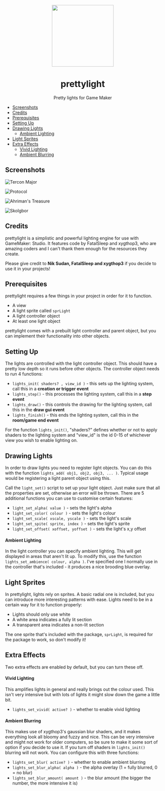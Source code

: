 <p align="center"><img width="200" src="http://i.imgur.com/R6cqqDc.png"></p>
<h1 align="center">prettylight</h1>
<p align="center">Pretty lights for Game Maker</p>

- [Screenshots](#screenshots)
- [Credits](#credits)
- [Prerequisites](#prerequisites)
- [Setting Up](#setting-up)
- [Drawing Lights](#drawing-lights)
  - [Ambient Lighting](#ambient-lighting)
- [Light Sprites](#light-sprites)
- [Extra Effects](#extra-effects)
  - [Vivid Lighting](#vivid-lighting)
  - [Ambient Blurring](#ambient-blurring)

## Screenshots

![Tercon Major](http://i.imgur.com/jMfCAMY.png)

![Protocol](http://i.imgur.com/NN0c4ex.png)

![Ahriman's Treasure](http://i.imgur.com/YEpCTx5.png)

![Skolgbor](http://i.imgur.com/QEYSaAh.png)

## Credits

prettylight is a simplistic and powerful lighting engine for use with GameMaker: Studio. It features code by FatalSleep and xygthop3, who are amazing coders and I can't thank them enough for the resources they create.

Please give credit to **Nik Sudan, FatalSleep and xygthop3** if you decide to use it in your projects!

## Prerequisites

prettylight requires a few things in your project in order for it to function.

- A view
- A light sprite called ```sprLight```
- A light controller object
- At least one light object

prettylight comes with a prebuilt light controller and parent object, but you can implement their functionality into other objects.

## Setting Up

The lights are controlled with the light controller object. This should have a pretty low depth so it runs before other objects. The controller object needs to run 4 functions:

- ``` lights_init( shaders? , view_id ) ``` - this sets up the lighting system, call this in a **creation or trigger event**
- ``` lights_step() ``` - this processes the lighting system, call this in a **step event**
- ``` lights_draw() ``` - this controls the drawing for the lighting system, call this in the **draw gui event**
- ``` lights_finish() ``` - this ends the lighting system, call this in the **room/game end event**

For the function ``` lights_init() ```,  "shaders?" defines whether or not to apply shaders to the lighting system and "view_id" is the id 0-15 of whichever view you wish to enable lighting on.

## Drawing Lights

In order to draw lights you need to register light objects. You can do this with the function ``` lights_add( obj1, obj2, obj3, ... ) ```. Typical usage would be registering a light parent object using this.

Call the ``` light_set() ``` script to set up your light object. Just make sure that all the properties are set, otherwise an error will be thrown. There are 5 additional functions you can use to customise certain features:

- ``` light_set_alpha( value ) ``` - sets the light's alpha
- ``` light_set_color( colour ) ``` - sets the light's colour
- ``` light_set_scale( xscale, yscale ) ``` - sets the light's scale
- ``` light_set_spite( sprite, index ) ``` - sets the light's sprite
- ``` light_set_offset( xoffset, yoffset ) ``` - sets the light's x,y offset

#### Ambient Lighting

In the light controller you can specify ambient lighting. This will get displayed in areas that aren't lit up. To modify this, use the function ``` lights_set_ambience( colour, alpha ) ```. I've specified one I normally use in the controller that's included - it produces a nice brooding blue overlay.

## Light Sprites

In prettylight, lights rely on sprites. A basic radial one is included, but you can introduce more interesting patterns with ease. Lights need to be in a certain way for it to function properly:

- Lights should only use white
- A white area indicates a fully lit section
- A transparent area indicates a non-lit section

The one sprite that's included with the package, ```sprLight```, is required for the package to work, so don't modify it!

## Extra Effects

Two extra effects are enabled by default, but you can turn these off.

#### Vivid Lighting

This amplifies lights in general and really brings out the colour used. This isn't very intensive but with lots of lights it might slow down the game a little bit. 

- ``` lights_set_vivid( active? ) ``` - whether to enable vivid lighting

#### Ambient Blurring

This makes use of xygthop3's gaussian blur shaders, and it makes everything look all bloomy and fuzzy and nice. This can be very intensive and might not work for older computers, so be sure to make it some sort of option if you decide to use it. If you turn off shaders in ``` lights_init() ``` blurring will not work. You can configure this with three functions:

- ``` lights_set_blur( active? ) ``` - whether to enable ambient blurring
- ``` lights_set_blur_alpha( alpha ) ``` - the alpha overlay (1 = fully blurred, 0 = no blur)
- ``` lights_set_blur_amount( amount ) ``` - the blur amount (the bigger the number, the more intensive it is)
